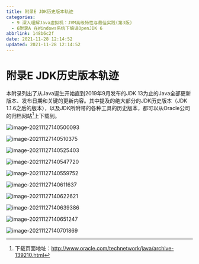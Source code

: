 ```yaml
---
title: 附录E JDK历史版本轨迹
categories: 
  - 9 深入理解Java虛拟机：JVM高级特性与最佳实践(第3版)
  - 6附录A 在Windows系统下编译OpenJDK 6
abbrlink: 148b6c2f
date: 2021-11-28 12:14:52
updated: 2021-11-28 12:14:52
---
```

# 附录E JDK历史版本轨迹
本附录列出了从Java诞生开始直到2019年9月发布的JDK 13为止的Java全部更新版本、发布日期和关键的更新内容。其中提及的绝大部分的JDK历史版本（JDK 1.1.6之后的版本），以及JDK所附带的各种工具的历史版本，都可以从Oracle公司的归档网站[^1]上下载到。

![image-20211127140500093](https://gitee.com/XiaoLan223/images/raw/master/Blog/Sum/20211127140500.png)

![image-20211127140510375](https://gitee.com/XiaoLan223/images/raw/master/Blog/Sum/20211127140510.png)

![image-20211127140525403](https://gitee.com/XiaoLan223/images/raw/master/Blog/Sum/20211127140525.png)

![image-20211127140547720](https://gitee.com/XiaoLan223/images/raw/master/Blog/Sum/20211127140547.png)

![image-20211127140559752](https://gitee.com/XiaoLan223/images/raw/master/Blog/Sum/20211127140559.png)

![image-20211127140611637](https://gitee.com/XiaoLan223/images/raw/master/Blog/Sum/20211127140611.png)

![image-20211127140622621](https://gitee.com/XiaoLan223/images/raw/master/Blog/Sum/20211127140622.png)

![image-20211127140639386](https://gitee.com/XiaoLan223/images/raw/master/Blog/Sum/20211127140639.png)

![image-20211127140651247](https://gitee.com/XiaoLan223/images/raw/master/Blog/Sum/20211127140651.png)

![image-20211127140701869](https://gitee.com/XiaoLan223/images/raw/master/Blog/Sum/20211127140702.png)

[^1]: 下载页面地址：http://www.oracle.com/technetwork/java/archive-139210.html
